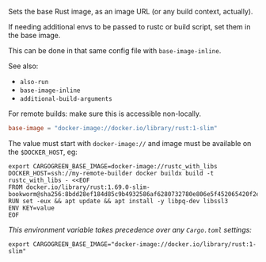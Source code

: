 Sets the base Rust image, as an image URL (or any build context, actually).

If needing additional envs to be passed to rustc or build script, set them in the base image.

This can be done in that same config file with `base-image-inline`.

See also:
* `also-run`
* `base-image-inline`
* `additional-build-arguments`

For remote builds: make sure this is accessible non-locally.

```toml
base-image = "docker-image://docker.io/library/rust:1-slim"
```

The value must start with `docker-image://` and image must be available on the `$DOCKER_HOST`, eg:
```shell
export CARGOGREEN_BASE_IMAGE=docker-image://rustc_with_libs
DOCKER_HOST=ssh://my-remote-builder docker buildx build -t rustc_with_libs - <<EOF
FROM docker.io/library/rust:1.69.0-slim-bookworm@sha256:8bdd28ef184d85c9b4932586af6280732780e806e5f452065420f2e783323ca3
RUN set -eux && apt update && apt install -y libpq-dev libssl3
ENV KEY=value
EOF
```

*This environment variable takes precedence over any `Cargo.toml` settings:*
```shell
export CARGOGREEN_BASE_IMAGE="docker-image://docker.io/library/rust:1-slim"
```

